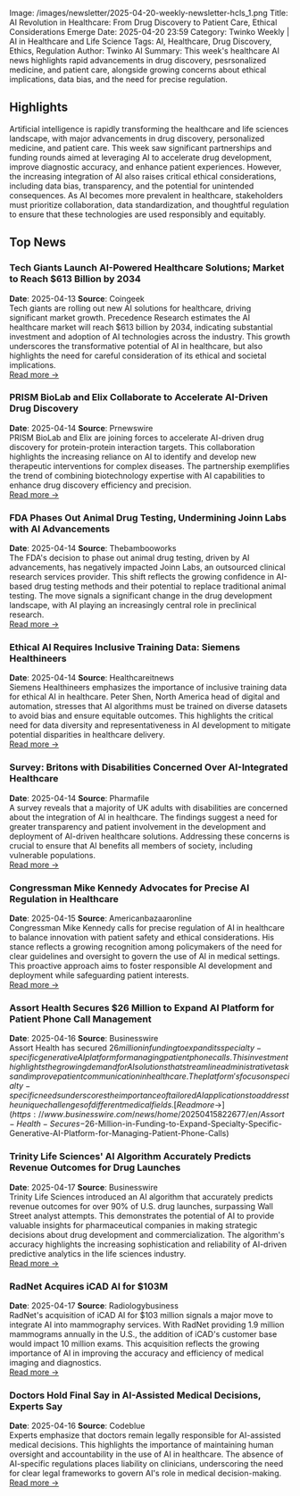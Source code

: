 Image: /images/newsletter/2025-04-20-weekly-newsletter-hcls_1.png
Title: AI Revolution in Healthcare: From Drug Discovery to Patient Care, Ethical Considerations Emerge
Date: 2025-04-20 23:59
Category: Twinko Weekly | AI in Healthcare and Life Science
Tags: AI, Healthcare, Drug Discovery, Ethics, Regulation
Author: Twinko AI
Summary: This week's healthcare AI news highlights rapid advancements in drug discovery, pesrsonalized medicine, and patient care, alongside growing concerns about ethical implications, data bias, and the need for precise regulation.

## Highlights

Artificial intelligence is rapidly transforming the healthcare and life sciences landscape, with major advancements in drug discovery, personalized medicine, and patient care. This week saw significant partnerships and funding rounds aimed at leveraging AI to accelerate drug development, improve diagnostic accuracy, and enhance patient experiences. However, the increasing integration of AI also raises critical ethical considerations, including data bias, transparency, and the potential for unintended consequences. As AI becomes more prevalent in healthcare, stakeholders must prioritize collaboration, data standardization, and thoughtful regulation to ensure that these technologies are used responsibly and equitably.

## Top News

### Tech Giants Launch AI-Powered Healthcare Solutions; Market to Reach $613 Billion by 2034

**Date**: 2025-04-13  **Source**: Coingeek      
Tech giants are rolling out new AI solutions for healthcare, driving significant market growth. Precedence Research estimates the AI healthcare market will reach $613 billion by 2034, indicating substantial investment and adoption of AI technologies across the industry. This growth underscores the transformative potential of AI in healthcare, but also highlights the need for careful consideration of its ethical and societal implications.  
[Read more →](https://coingeek.com/tech-giants-to-launch-ai-powered-solutions-for-healthcare/)

### PRISM BioLab and Elix Collaborate to Accelerate AI-Driven Drug Discovery

**Date**: 2025-04-14  **Source**: Prnewswire      
PRISM BioLab and Elix are joining forces to accelerate AI-driven drug discovery for protein-protein interaction targets. This collaboration highlights the increasing reliance on AI to identify and develop new therapeutic interventions for complex diseases. The partnership exemplifies the trend of combining biotechnology expertise with AI capabilities to enhance drug discovery efficiency and precision.  
[Read more →](https://www.prnewswire.com/news-releases/prism-biolab-and-elix-join-forces-to-accelerate-ai-driven-drug-discovery-for-protein-protein-interaction-targets-302426497.html)

### FDA Phases Out Animal Drug Testing, Undermining Joinn Labs with AI Advancements

**Date**: 2025-04-14  **Source**: Thebambooworks      
The FDA's decision to phase out animal drug testing, driven by AI advancements, has negatively impacted Joinn Labs, an outsourced clinical research services provider. This shift reflects the growing confidence in AI-based drug testing methods and their potential to replace traditional animal testing. The move signals a significant change in the drug development landscape, with AI playing an increasingly central role in preclinical research.  
[Read more →](https://thebambooworks.com/joinn-labs-undermined-by-ai-as-fda-phases-out-animal-drug-testing/)

### Ethical AI Requires Inclusive Training Data: Siemens Healthineers

**Date**: 2025-04-14  **Source**: Healthcareitnews      
Siemens Healthineers emphasizes the importance of inclusive training data for ethical AI in healthcare. Peter Shen, North America head of digital and automation, stresses that AI algorithms must be trained on diverse datasets to avoid bias and ensure equitable outcomes. This highlights the critical need for data diversity and representativeness in AI development to mitigate potential disparities in healthcare delivery.  
[Read more →](https://www.healthcareitnews.com/video/ethical-ai-needs-inclusive-training-data)

### Survey: Britons with Disabilities Concerned Over AI-Integrated Healthcare

**Date**: 2025-04-14  **Source**: Pharmafile      
A survey reveals that a majority of UK adults with disabilities are concerned about the integration of AI in healthcare. The findings suggest a need for greater transparency and patient involvement in the development and deployment of AI-driven healthcare solutions. Addressing these concerns is crucial to ensure that AI benefits all members of society, including vulnerable populations.  
[Read more →](https://pharmafile.com/news/survey-suggests-britons-with-a-disability-are-concerned-over-ai-integrated-healthcare/)

### Congressman Mike Kennedy Advocates for Precise AI Regulation in Healthcare

**Date**: 2025-04-15  **Source**: Americanbazaaronline      
Congressman Mike Kennedy calls for precise regulation of AI in healthcare to balance innovation with patient safety and ethical considerations. His stance reflects a growing recognition among policymakers of the need for clear guidelines and oversight to govern the use of AI in medical settings. This proactive approach aims to foster responsible AI development and deployment while safeguarding patient interests.  
[Read more →](https://americanbazaaronline.com/2025/04/15/congressman-mike-kennedy-ai-can-transform-healthcare-but-regulation-must-be-precise-461775/)

### Assort Health Secures $26 Million to Expand AI Platform for Patient Phone Call Management

**Date**: 2025-04-16  **Source**: Businesswire      
Assort Health has secured $26 million in funding to expand its specialty-specific generative AI platform for managing patient phone calls. This investment highlights the growing demand for AI solutions that streamline administrative tasks and improve patient communication in healthcare. The platform's focus on specialty-specific needs underscores the importance of tailored AI applications to address the unique challenges of different medical fields.  
[Read more →](https://www.businesswire.com/news/home/20250415822677/en/Assort-Health-Secures-$26-Million-in-Funding-to-Expand-Specialty-Specific-Generative-AI-Platform-for-Managing-Patient-Phone-Calls)

### Trinity Life Sciences' AI Algorithm Accurately Predicts Revenue Outcomes for Drug Launches

**Date**: 2025-04-17  **Source**: Businesswire      
Trinity Life Sciences introduced an AI algorithm that accurately predicts revenue outcomes for over 90% of U.S. drug launches, surpassing Wall Street analyst attempts. This demonstrates the potential of AI to provide valuable insights for pharmaceutical companies in making strategic decisions about drug development and commercialization. The algorithm's accuracy highlights the increasing sophistication and reliability of AI-driven predictive analytics in the life sciences industry.  
[Read more →](https://www.businesswire.com/news/home/20250417902433/en/Trinity-Life-Sciences-AI-Algorithm-Accurately-Predicts-Revenue-Outcomes-for-Over-90-of-U.S.-Drug-Launches-Far-Exceeding-Wall-Street-Analyst-Attempts)

### RadNet Acquires iCAD AI for $103M

**Date**: 2025-04-17  **Source**: Radiologybusiness      
RadNet's acquisition of iCAD AI for $103 million signals a major move to integrate AI into mammography services. With RadNet providing 1.9 million mammograms annually in the U.S., the addition of iCAD's customer base would impact 10 million exams. This acquisition reflects the growing importance of AI in improving the accuracy and efficiency of medical imaging and diagnostics.  
[Read more →](https://radiologybusiness.com/topics/healthcare-management/mergers-and-acquisitions/radnet-leaders-discuss-rationale-behind-blockbuster-103m-icad-ai-acquisition)

### Doctors Hold Final Say in AI-Assisted Medical Decisions, Experts Say

**Date**: 2025-04-16  **Source**: Codeblue      
Experts emphasize that doctors remain legally responsible for AI-assisted medical decisions. This highlights the importance of maintaining human oversight and accountability in the use of AI in healthcare. The absence of AI-specific regulations places liability on clinicians, underscoring the need for clear legal frameworks to govern AI's role in medical decision-making.  
[Read more →](https://codeblue.galencentre.org/2025/04/16/doctors-hold-final-say-in-ai-assisted-medical-decisions-experts-say/)
